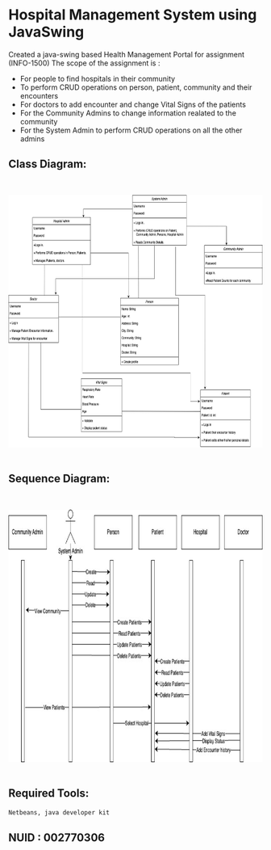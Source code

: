 # Hospital Management System using JavaSwing

Created a java-swing based Health Management Portal for assignment (INFO-1500)
The scope of the assignment is :
- For people to find hospitals in their community
- To perform CRUD operations on person, patient, community and their encounters
- For doctors to add encounter and change Vital Signs of the patients
- For the Community Admins to change information realated to the community
- For the System Admin to perform CRUD operations on all the other admins

## Class Diagram:
<br>

<img src="demo.jpeg" width="1000" height="500"/><br><br>

## Sequence Diagram:

<br>

<img src="demo2.jpeg" width="1000" height="500"/><br><br>


## Required Tools:
```
Netbeans, java developer kit
```


## NUID : 002770306

